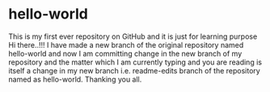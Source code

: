 # hello-world
This is my first ever repository on GitHub and it is just for learning purpose
Hi there..!!!
I have made a new branch of the original repository named hello-world and now I am committing change in the new branch of my repository and the matter which I am currently typing and you are reading is itself a change in my new branch i.e. readme-edits branch of the repository named as hello-world.
Thanking you all.
